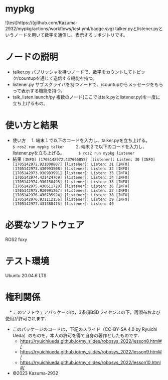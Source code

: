 #  mypkg
![test]https://(github.com/Kazuma-2932/mypkg/actions/workflows/test.yml/badge.svg)
talker.pyとlistener.pyというノードを用いて数字を通信し、表示するリポジトリです。

#  ノードの説明
 *  talker.py
    パブリッシャを持つノードで、数字をカウントしてトピック/countupを通じて送信する機能を持つ。
 *  listener.py
    サブスクライバを持つノードで、/countupからメッセージをもらって表示する機能を持つ。
 *  talk_listen.launch/py
    複数のノード(ここではtalk.pyとlistener.py)を一度に立ち上げるもの。

#  使い方と結果
 *  使い方
 　1. 端末１で以下のコードを入力し、talker.pyを立ち上げる。
  　``
  　$ ros2 run mypkg talker
  　``
 　2. 端末２で以下のコードを入力し、listener.pyを立ち上げる。
　　``
  　$ ros2 run mypkg listener
    ``
 *  結果
  ``
  [INFO] [1705142972.437665858] [listener]: Listen: 30
  [INFO] [1705142972.931000807] [listener]: Listen: 31
  [INFO] [1705142973.430993508] [listener]: Listen: 32
  [INFO] [1705142973.930983991] [listener]: Listen: 33
  [INFO] [1705142974.431424769] [listener]: Listen: 34
  [INFO] [1705142974.930150495] [listener]: Listen: 35
  [INFO] [1705142975.430611720] [listener]: Listen: 36
  [INFO] [1705142975.930991267] [listener]: Listen: 37
  [INFO] [1705142976.430785924] [listener]: Listen: 38
  [INFO] [1705142976.931112156] [listener]: Listen: 39
  [INFO] [1705142977.431388473] [listener]: Listen: 40
  ``

#  必要なソフトウェア
 ROS2 foxy

#  テスト環境
 Ubuntu 20.04.6 LTS

#  権利関係
　*  このソフトウェアパッケージは，3条項BSDライセンスの下，再頒布および使用が許可されます.
  *  このパッケージのコードは，下記のスライド（CC-BY-SA 4.0 by Ryuichi Ueda）のものを，本人の許可を得て自身の著作としたものです．
      *  https://ryuichiueda.github.io/my_slides/robosys_2022/lesson8.html#/
      *  https://ryuichiueda.github.io/my_slides/robosys_2022/lesson9.html#/
      *  https://ryuichiueda.github.io/my_slides/robosys_2022/lesson10.html#/
  *  ©2023 Kazuma-2932
